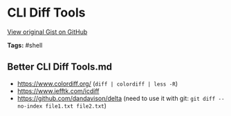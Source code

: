# CLI Diff Tools 

[View original Gist on GitHub](https://gist.github.com/Integralist/1ef7f2da72e4a520a8fca1aeb7b45074)

**Tags:** #shell

## Better CLI Diff Tools.md

- https://www.colordiff.org/ (`diff | colordiff | less -R`)
- https://www.jefftk.com/icdiff
- https://github.com/dandavison/delta (need to use it with git: `git diff --no-index file1.txt file2.txt`)

